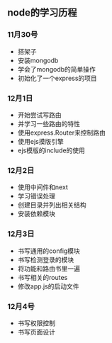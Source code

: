 ## node的学习历程

### 11月30号

- 搭架子
- 安装mongodb
- 学会了mongodb的简单操作
- 初始化了一个express的项目

### 12月1日

- 开始尝试写路由
- 并学习一些路由的特性
- 使用express.Router来控制路由
- 使用ejs摸版引擎
- ejs模版的include的使用

### 12月2日
- 使用中间件和next
- 学习错误处理
- 创建目录并列出相关结构
- 安装依赖模块

### 12月3日
- 书写通用的config模块
- 书写检测登录的模块
- 将功能和路由书里一遍
- 书写相关的routes
- 修改app.js的启动文件

### 12月4号
- 书写权限控制
- 书写页面设计